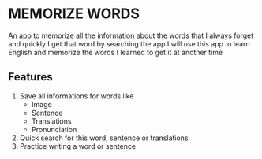 # MEMORIZE WORDS

An app to memorize all the information about the words that I always forget  and quickly I get that word by searching the app I will use this app to learn English and memorize the words I learned to get it at another time

## Features

1. Save all informations for words like
   - Image
   - Sentence
   - Translations
   - Pronunciation
2. Quick search for this word, sentence or translations
3. Practice writing a word or sentence
